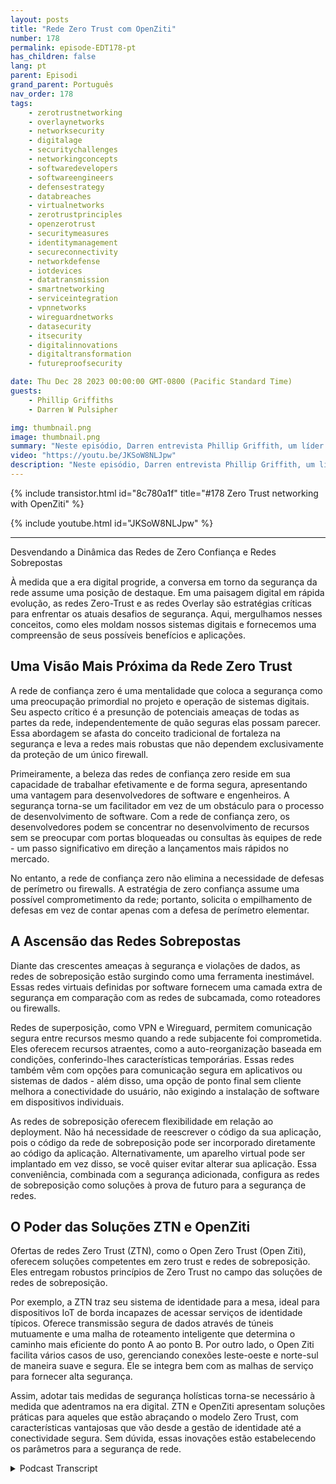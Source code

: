 ```yaml
---
layout: posts
title: "Rede Zero Trust com OpenZiti"
number: 178
permalink: episode-EDT178-pt
has_children: false
lang: pt
parent: Episodi
grand_parent: Português
nav_order: 178
tags:
    - zerotrustnetworking
    - overlaynetworks
    - networksecurity
    - digitalage
    - securitychallenges
    - networkingconcepts
    - softwaredevelopers
    - softwareengineers
    - defensestrategy
    - databreaches
    - virtualnetworks
    - zerotrustprinciples
    - openzerotrust
    - securitymeasures
    - identitymanagement
    - secureconnectivity
    - networkdefense
    - iotdevices
    - datatransmission
    - smartnetworking
    - serviceintegration
    - vpnnetworks
    - wireguardnetworks
    - datasecurity
    - itsecurity
    - digitalinnovations
    - digitaltransformation
    - futureproofsecurity

date: Thu Dec 28 2023 00:00:00 GMT-0800 (Pacific Standard Time)
guests:
    - Phillip Griffiths
    - Darren W Pulsipher

img: thumbnail.png
image: thumbnail.png
summary: "Neste episódio, Darren entrevista Phillip Griffith, um líder comunitário do projeto de código aberto OpenZiti. Eles discutem a importância da rede Zero Trust nas redes de TI modernas."
video: "https://youtu.be/JKSoW8NLJpw"
description: "Neste episódio, Darren entrevista Phillip Griffith, um líder comunitário do projeto de código aberto OpenZiti. Eles discutem a importância da rede Zero Trust nas redes de TI modernas."
---
```


<div>
{% include transistor.html id="8c780a1f" title="#178 Zero Trust networking with OpenZiti" %}

{% include youtube.html id="JKSoW8NLJpw" %}
</div>

---

Desvendando a Dinâmica das Redes de Zero Confiança e Redes Sobrepostas

À medida que a era digital progride, a conversa em torno da segurança da rede assume uma posição de destaque. Em uma paisagem digital em rápida evolução, as redes Zero-Trust e as redes Overlay são estratégias críticas para enfrentar os atuais desafios de segurança. Aqui, mergulhamos nesses conceitos, como eles moldam nossos sistemas digitais e fornecemos uma compreensão de seus possíveis benefícios e aplicações.

## Uma Visão Mais Próxima da Rede Zero Trust

A rede de confiança zero é uma mentalidade que coloca a segurança como uma preocupação primordial no projeto e operação de sistemas digitais. Seu aspecto crítico é a presunção de potenciais ameaças de todas as partes da rede, independentemente de quão seguras elas possam parecer. Essa abordagem se afasta do conceito tradicional de fortaleza na segurança e leva a redes mais robustas que não dependem exclusivamente da proteção de um único firewall.

Primeiramente, a beleza das redes de confiança zero reside em sua capacidade de trabalhar efetivamente e de forma segura, apresentando uma vantagem para desenvolvedores de software e engenheiros. A segurança torna-se um facilitador em vez de um obstáculo para o processo de desenvolvimento de software. Com a rede de confiança zero, os desenvolvedores podem se concentrar no desenvolvimento de recursos sem se preocupar com portas bloqueadas ou consultas às equipes de rede - um passo significativo em direção a lançamentos mais rápidos no mercado.

No entanto, a rede de confiança zero não elimina a necessidade de defesas de perímetro ou firewalls. A estratégia de zero confiança assume uma possível comprometimento da rede; portanto, solicita o empilhamento de defesas em vez de contar apenas com a defesa de perímetro elementar.

## A Ascensão das Redes Sobrepostas

Diante das crescentes ameaças à segurança e violações de dados, as redes de sobreposição estão surgindo como uma ferramenta inestimável. Essas redes virtuais definidas por software fornecem uma camada extra de segurança em comparação com as redes de subcamada, como roteadores ou firewalls.

Redes de superposição, como VPN e Wireguard, permitem comunicação segura entre recursos mesmo quando a rede subjacente foi comprometida. Eles oferecem recursos atraentes, como a auto-reorganização baseada em condições, conferindo-lhes características temporárias. Essas redes também vêm com opções para comunicação segura em aplicativos ou sistemas de dados - além disso, uma opção de ponto final sem cliente melhora a conectividade do usuário, não exigindo a instalação de software em dispositivos individuais.

As redes de sobreposição oferecem flexibilidade em relação ao deployment. Não há necessidade de reescrever o código da sua aplicação, pois o código da rede de sobreposição pode ser incorporado diretamente ao código da aplicação. Alternativamente, um aparelho virtual pode ser implantado em vez disso, se você quiser evitar alterar sua aplicação. Essa conveniência, combinada com a segurança adicionada, configura as redes de sobreposição como soluções à prova de futuro para a segurança de redes.

## O Poder das Soluções ZTN e OpenZiti

Ofertas de redes Zero Trust (ZTN), como o Open Zero Trust (Open Ziti), oferecem soluções competentes em zero trust e redes de sobreposição. Eles entregam robustos princípios de Zero Trust no campo das soluções de redes de sobreposição.

Por exemplo, a ZTN traz seu sistema de identidade para a mesa, ideal para dispositivos IoT de borda incapazes de acessar serviços de identidade típicos. Oferece transmissão segura de dados através de túneis mutuamente e uma malha de roteamento inteligente que determina o caminho mais eficiente do ponto A ao ponto B. Por outro lado, o Open Ziti facilita vários casos de uso, gerenciando conexões leste-oeste e norte-sul de maneira suave e segura. Ele se integra bem com as malhas de serviço para fornecer alta segurança.

Assim, adotar tais medidas de segurança holísticas torna-se necessário à medida que adentramos na era digital. ZTN e OpenZiti apresentam soluções práticas para aqueles que estão abraçando o modelo Zero Trust, com características vantajosas que vão desde a gestão de identidade até a conectividade segura. Sem dúvida, essas inovações estão estabelecendo os parâmetros para a segurança de rede.



<details>
<summary> Podcast Transcript </summary>

<p></p>

</details>
